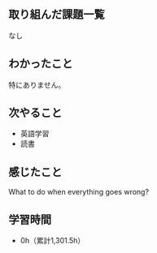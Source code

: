 ## 取り組んだ課題一覧
なし
## わかったこと
特にありません。
## 次やること
- 英語学習
- 読書
## 感じたこと
What to do when everything goes wrong?

## 学習時間
- 0h（累計1,301.5h）